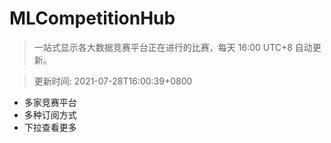 # MLCompetitionHub

> 一站式显示各大数据竞赛平台正在进行的比赛，每天 16:00 UTC+8 自动更新。
  
> 更新时间: 2021-07-28T16:00:39+0800 

* 多家竞赛平台
* 多种订阅方式
* 下拉查看更多
